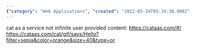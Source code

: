 ```yaml
---
{"category": "Web Applications", "created": "2022-05-24T05:34:38.000Z", "date": "2022-05-24 05:34:38", "description": "The article discusses an open API for generating cat-themed content through the website 'cataas.com'. This platform offers a range of options to create and personalize images featuring cats, making it an entertaining and engaging service.", "modified": "2022-08-18T16:39:49.970Z", "tags": ["API", "cat video", "image sources", "information gathering", "scraping", "stub", "video sources"], "title": "开放api 信息来源"}
---
```

cat as a service not infinite user provided content:
https://cataas.com/#/
https://cataas.com/cat/gif/says/Hello?filter=sepia&color=orange&size=40&type=or